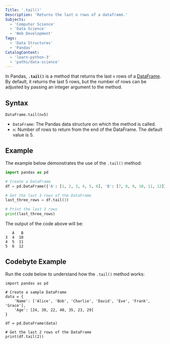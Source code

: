 ```yaml
---
Title: '.tail()'
Description: 'Returns the last n rows of a dataframe.'
Subjects:
  - 'Computer Science'
  - 'Data Science'
  - 'Web Development'
Tags:
  - 'Data Structures'
  - 'Pandas'
CatalogContent:
  - 'learn-python-3'
  - 'paths/data-science'
---
```


In Pandas, **`.tail()`** is a method that returns the last `n` rows of a [DataFrame](https://www.codecademy.com/resources/docs/pandas/dataframe). By default, it returns the last 5 rows, but the number of rows can be adjusted by passing an integer argument to the method.

## Syntax

```pseudo
DataFrame.tail(n=5)
```

- `DataFrame`: The Pandas data structure on which the method is called.
- `n`: Number of rows to return from the end of the DataFrame. The default value is 5.

## Example

The example below demonstrates the use of the `.tail()` method:

```py
import pandas as pd

# Create a DataFrame
df = pd.DataFrame({'A': [1, 2, 3, 4, 5, 6], 'B': [7, 8, 9, 10, 11, 12]})

# Get the last 3 rows of the DataFrame
last_three_rows = df.tail(3)

# Print the last 3 rows
print(last_three_rows)
```

The output of the code above will be:

```shell
   A   B
3  4  10
4  5  11
5  6  12
```

## Codebyte Example

Run the code below to understand how the `.tail()` method works:

```codebyte/python
import pandas as pd

# Create a sample DataFrame
data = {
    'Name': ['Alice', 'Bob', 'Charlie', 'David', 'Eve', 'Frank', 'Grace'],
    'Age': [24, 30, 22, 40, 35, 23, 29]
}

df = pd.DataFrame(data)

# Get the last 2 rows of the DataFrame
print(df.tail(2))
```
